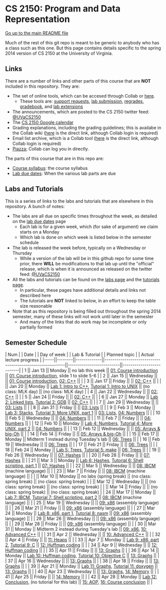 CS 2150: Program and Data Representation
========================================

[Go up to the main README file](../README.html)

Much of the rest of this git repo is meant to be generic to anybody
who has a class such as this one.  But this page contains details
specific to the spring 2014 version of CS 2150 at the University of
Virginia.

Links
-----

There are a number of links and other parts of this course that are
**NOT** included in this repository.  They are:

- The set of online tools, which can be accesed through Collab or [here](https://libra.cs.virginia.edu/~pedagogy/).
  - These tools are:
    [support requests](https://libra.cs.virginia.edu/~pedagogy/support.php), 
    [lab submission](https://libra.cs.virginia.edu/~pedagogy/submit.php), 
    [regrades](https://libra.cs.virginia.edu/~pedagogy/regrades.php), 
    [gradebook](https://libra.cs.virginia.edu/~pedagogy/gradebook.php), and 
    [lab extensions](https://libra.cs.virginia.edu/~pedagogy/labextension.php)
- The announcements, which are posted to the CS 2150 twitter feed:
  [@UVaCS2150](http://twitter.com/UVaCS2150)
- The [CS 2150 Google 
  calendar](https://www.google.com/calendar/embed?src=1ea0dfillqvhlop8d7t0m8afuo%40group.calendar.google.com&amp;amp;ctz=America/New_York)
- Grading explanations, including the grading guidelines; this is
  availabe in the Collab wiki
 ([here](https://collab.itc.virginia.edu/portal/site/7d8b39e0-ac9d-48c1-ab42-c3ca20dfb23c/page/7f11823d-8dc6-47a0-a3ea-f8ea5e3f8272)
  is the direct link, although Collab login is required)
- Email list archive, which is a Collab tool
  ([here](https://collab.itc.virginia.edu/portal/site/7d8b39e0-ac9d-48c1-ab42-c3ca20dfb23c/page/770a28a5-0679-405a-913a-49301c5c9a60)
  is the direct link, although Collab login is required)
- [Piazza](https://piazza.com/); Collab can log you in directly.

The parts of this course that are in this repo are:

- [Course syllabus](syllabus.html): the course syllabus
- [Lab due dates](labduedates.html): When the various lab parts
  are due


Labs and Tutorials
------------------

This is a series of links to the labs and tutorials that are elsewhere
in this repository.  A bunch of notes:

- The labs are all due on specific times throughout the week, as
  detailed on the [lab due dates](labduedates.html) page
  - Each lab is for a given week, which (for sake of argument) we
    claim starts on a Monday
  - Which lab is done on which week is listed below in the semester
    schedule
- The lab is released the week before, typically on a Wednesday or
  Thursday
  - While a version of the lab will be in this github repo for
    some time prior, there **WILL** be modifications to that lab up
    until the "official" release, which is when it is announced as
    released on the twitter feed:
    [@UVaCS2150](http://twitter.com/UVaCS2150)
- All the labs and tutorials can be found on the [labs
  page](../labs/index.html) and the [tutorials
  page](../tutorials/index.html).  
  - In particular, these pages have
    additional details and links not described here
  - The tutorials are **NOT** linked to below, in an effort to keep
    the table size reasonable
- Note that as this repository is being filled out throughout the spring
  2014 semester, many of these links will not work until later in the
  semester
  - And many of the links that do work may be incomplete or only
    partially formed


Semester Schedule
-----------------

| Num |&nbsp;| Date |&nbsp;| Day of week |&nbsp;| Lab & Tutorial |&nbsp;| Planned topic |&nbsp;| Actual lecture progress | 
|-----||--------||-------------||----------------------------------------------------------||--------------------------||--------------------------|
| 1 || Jan 13 || Monday || no lab this week || [01: Course introduction](../slides/01-intro.html) || [01: Course introduction](../slides/01-intro.html), slide 1 to slide 5-6 |
| 2 || Jan 15 || Wednesday || || [01: Course introduction](../slides/01-intro.html), [02: C++](../slides/02-cpp.html) || |
| 3 || Jan 17 || Friday || || [02: C++](../slides/02-cpp.html) || |
| || Jan 20 || Monday || [Lab 1: Intro to C++](../labs/lab01/lab01.html), [Tutorial 1: Intro to UNIX](../tutorials/01-intro-unix/index.html) || (no class: MLK day) || (no class: MLK day) |
| 4 || Jan 22 || Wednesday || || [02: C++](../slides/02-cpp.html) || |
| 5 || Jan 24 || Friday || || [02: C++](../slides/02-cpp.html) || |
| 6 || Jan 27 || Monday || [Lab 2: Linked lists](../labs/lab02/lab02.html), [Tutorial 2: GDB](02-gdb/index.html) || [02: C++](../slides/02-cpp.html) || |
| 7 || Jan 29 || Wednesday || || [03: Lists](../slides/03-lists.html) || |
| 8 || Jan 31 || Friday || || [03: Lists](../slides/03-lists.html) || |
| 9 || Feb 3 || Monday || [Lab 3: Stacks](../labs/lab03/lab03.html), [Tutorial 3: More UNIX, part 1](03-more-unix-pt1/index.html) || [03: Lists](../slides/03-lists.html), [04: Numbers](../slides/04-numbers.html) || |
| 10 || Feb 5 || Wednesday || || [04: Numbers](../slides/04-numbers.html) || |
| 11 || Feb 7 || Friday || || [04: Numbers](../slides/04-numbers.html) || |
| 12 || Feb 10 || Monday || [Lab 4: Numbers](../labs/lab04/lab04.html), [Tutorial 4: More UNIX, part 2](04-more-unix-pt2/index.html) || [04: Numbers](../slides/04-numbers.html) || |
| 13 || Feb 12 || Wednesday || || [05: Arrays & big-Oh](../slides/05-arrays-big-oh.html) || |
| 14 || Feb 14 || Friday || || [05: Arrays & big-Oh](../slides/05-arrays-big-oh.html) || |
| 15 || Feb 17 || Monday || Midterm 1 instead during Tuesday's lab || [06: Trees](../slides/06-trees.html) || |
| 16 || Feb 19 || Wednesday || || [06: Trees](../slides/06-trees.html) || |
| 17 || Feb 21 || Friday || || [06: Trees](../slides/06-trees.html) || |
| 18 || Feb 24 || Monday || [Lab 5: Trees](../labs/lab05/lab05.html), [Tutorial 5: make](05-make/index.html) || [06: Trees](../slides/06-trees.html) || |
| 19 || Feb 26 || Wednesday || || [07: Hashes](../slides/07-hashes.html) || |
| 20 || Feb 28 || Friday || || [07: Hashes](../slides/07-hashes.html) || |
| 21 || Mar 3 || Monday || [Lab 6: Hashes](../labs/lab06/lab06.html), [Tutorial 6: Shell scripting, part 1](06-shell-scripts-pt1/index.html) || [07: Hashes](../slides/07-hashes.html) || |
| 22 || Mar 5 || Wednesday || || [08: IBCM](../slides/08-ibcm.html) (machine language) || |
| 23 || Mar 7 || Friday || || [08: IBCM](../slides/08-ibcm.html) (machine language) || |
| || Mar 10 || Monday || no labs (spring break) || (no class: spring break) || (no class: spring break) |
| || Mar 12 || Wednesday || || (no class: spring break) || (no class: spring break) |
| || Mar 14 || Friday || || (no class: spring break) || (no class: spring break) |
| 24 || Mar 17 || Monday || [Lab 7: IBCM](../labs/lab07/lab07.html), [Tutorial 7: Shell scripting, part 2](07-shell-scripts-pt2/index.html) || [08: IBCM](../slides/08-ibcm.html) (machine language) || |
| 25 || Mar 19 || Wednesday || || [09: x86](../slides/09-x86.html) (assembly language) || |
| 26 || Mar 21 || Friday || || [09: x86](../slides/09-x86.html) (assembly language) || |
| 27 || Mar 24 || Monday || [Lab 8: x86, part 1](../labs/lab08/lab08.html), [Tutorial 8: nasm](08-nasm/index.html) || [09: x86](../slides/09-x86.html) (assembly language) || |
| 28 || Mar 26 || Wednesday || || [09: x86](../slides/09-x86.html) (assembly language) || |
| 29 || Mar 28 || Friday || || [09: x86](../slides/09-x86.html) (assembly language) || |
| 30 || Mar 31 || Monday || Midterm 2 instead during Tuesday's lab || [09: x86](../slides/09-x86.html), [10: Advanced C++](../slides/10-advanced-cpp.html) || |
| 31 || Apr 2 || Wednesday || || [10: Advanced C++](../slides/10-advanced-cpp.html) || |
| 32 || Apr 4 || Friday || || [11: Heaps](../slides/11-heaps.html) || |
| 33 || Apr 7 || Monday || [Lab 9: x86, part 2](../labs/lab09/lab09.html), [Tutorial 9: C](09-c/index.html) || [12: Huffman coding](../slides/12-huffman.html) || |
| 34 || Apr 9 || Wednesday || || [12: Huffman coding](../slides/12-huffman.html) || |
| 35 || Apr 11 || Friday || || [13: Graphs](../slides/13-graphs.html) || |
| 36 || Apr 14 || Monday || [Lab 10: Huffman coding](../labs/lab10/lab10.html), [Tutorial 10: Objective C](10-objc/index.html) || [13: Graphs](../slides/13-graphs.html) || |
| 37 || Apr 16 || Wednesday || || [13: Graphs](../slides/13-graphs.html) || |
| 38 || Apr 18 || Friday || || [13: Graphs](../slides/13-graphs.html) || |
| 39 || Apr 21 || Monday || [Lab 11: Graphs](../labs/lab11/lab11.html), [Tutorial 11: doxygen](11-doxygen/index.html) || [13: Graphs](../slides/13-graphs.html) || |
| 40 || Apr 23 || Wednesday || || [13: Graphs](../slides/13-graphs.html), [14: Memory](../slides/14-memory.html) || |
| 41 || Apr 25 || Friday || || [14: Memory](../slides/14-memory.html) || |
| 42 || Apr 28 || Monday || [Lab 12: Conclusion](../labs/lab12/lab12.html), (no tutorial for this lab) || [15: AOP](../slides/15-aop.html), [16: Course conclusion](../slides/16-conclusion.html) || |

